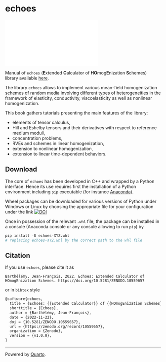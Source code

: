 # echoes

![](img/cover.html)

Manual of `echoes` (**E**xtended **C**alculator of **HO**mog**E**nization **S**chemes) library available [here](https://jfbarthelemy.github.io/echoes).

The library `echoes` allows to implement various mean-field homogenization schemes of random media involving different types of heterogeneities in the framework of elasticity, conductivity, viscoelasticity as well as nonlinear homogenization.

This book gathers tutorials presenting the main features of the library:

- elements of tensor calculus,
- Hill and Eshelby tensors and their derivatives with respect to reference medium moduli,
- concentration problems,
- RVEs and schemes in linear homogenization,
- extension to nonlinear homogenization,
- extension to linear time-dependent behaviors.

## Download

The core of `echoes` has been developed in C++ and wrapped by a Python interface. Hence its use requires first the installation of a Python environment including `pip` executable (for instance [Anaconda](https://www.anaconda.com/products/distribution)).

Wheel packages can be downloaded for various versions of Python under Windows or Linux by choosing the appropriate file for your configuration under the link [![DOI](https://zenodo.org/badge/DOI/10.5281/zenodo.10559657.svg)](https://doi.org/10.5281/zenodo.10559657)

Once in possession of the relevant `.whl` file, the package can be installed in a console (Anaconda console or any console allowing to run `pip`) by

```python
pip install -U echoes-XYZ.whl
# replacing echoes-XYZ.whl by the correct path to the whl file
```

## Citation

If you use `echoes`, please cite it as

```
Barthélémy, Jean-François, 2022. Echoes: Extended Calculator of HOmogEnization Schemes. https://doi.org/10.5281/ZENODO.10559657
```

or in `bibtex` style

```tex
@software{echoes,
  title = {Echoes: {{Extended Calculator}} of {{HOmogEnization Schemes}}},
  shorttitle = {Echoes},
  author = {Barthélémy, Jean-François},
  date = {2022-11-22},
  doi = {10.5281/ZENODO.10559657},
  url = {https://zenodo.org/record/10559657},
  organization = {Zenodo},
  version = {v1.0.0},
}
```

----------------
Powered by [Quarto](https://quarto.org/).

